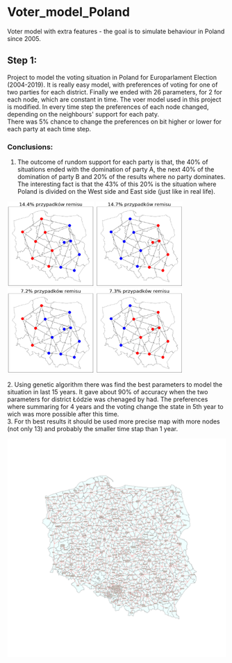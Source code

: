 # Voter_model_Poland
Voter model with extra features - the goal is to simulate behaviour in Poland since 2005.

## Step 1: <br>
Project to model the voting situation in Poland for Europarlament Election (2004-2019). It is really easy model, with preferences of voting for one of two parties for each district. Finally we ended with 26 parameters, for 2 for each node, which are constant in time. The voer model used in this project is modified. In every time step the preferences of each node changed, depending on the neighbours' support for each paty. <br>
There was 5% chance to change the preferences on bit higher or lower for each party at each time step.
### Conclusions: <br>
1. The outcome of rundom support for each party is that, the 40% of situations ended with the domination of party A, the next 40% of the domination of party B and 20% of the results where no party dominates. The interesting fact is that the 43% of this 20% is the situation where Poland is divided on the West side and East side (just like in real life).

<p float="left">
  <img src="random-poland/14_4remisy.png" width="200"/>
  <img src="random-poland/14_7remisy.png" width="200"/>
  <img src="random-poland/7_2remisy.png"  width="200"/>
  <img src="random-poland/7_3remisy.png"  width="200"/>
</p>
2. Using genetic algorithm there was find the best parameters to model the situation in last 15 years. It gave about 90% of accuracy when the two parameters for district Łódzie was chenaged by had. The preferences where summaring for 4 years and the voting change the state in 5th year to wich was more possible after this time.<br>
3. For th best results it should be used more precise map with more nodes (not only 13) and probably the smaller time stap than 1 year.


![Alt text](powiaty.png?raw=true "powiaty")
